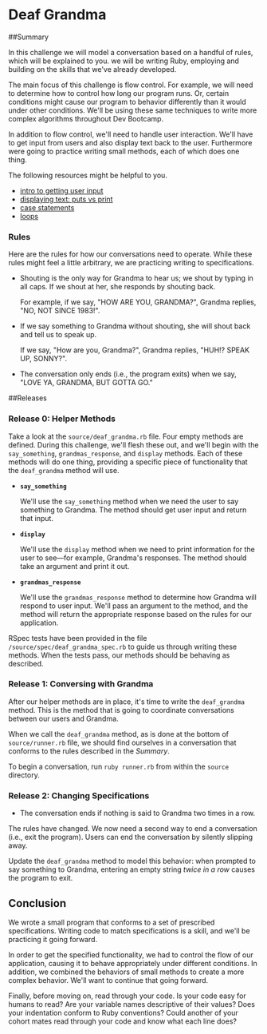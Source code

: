 # Deaf Grandma

##Summary

In this challenge we will model a conversation based on a handful of rules, which will be explained to you.  we will be writing Ruby, employing and building on the skills that we've already developed.

The main focus of this challenge is flow control.  For example, we will need to determine how to control how long our program runs.  Or, certain conditions might cause our program to behavior differently than it would under other conditions.  We'll be using these same techniques to write more complex algorithms throughout Dev Bootcamp.

In addition to flow control, we'll need to handle user interaction.  We'll have to get input from users and also display text back to the user.  Furthermore were going to practice writing small methods, each of which does one thing.

The following resources might be helpful to you.

- [intro to getting user input](http://ruby-doc.org/docs/Tutorial/part_02/user_input.html)
- [displaying text: puts vs print](http://www.codecademy.com/glossary/ruby/puts-vs-print)
- [case statements](http://www.skorks.com/2009/08/how-a-ruby-case-statement-works-and-what-you-can-do-with-it/)
- [loops](http://www.tutorialspoint.com/ruby/ruby_loops.htm)


### Rules
Here are the rules for how our conversations need to operate.  While these rules might feel a little arbitrary, we are practicing writing to specifications.


* Shouting is the only way for Grandma to hear us; we shout by typing in all caps.  If we shout at her, she responds by shouting back.

  For example, if we say, "HOW ARE YOU, GRANDMA?", Grandma replies, "NO, NOT SINCE 1983!".

* If we say something to Grandma without shouting, she will shout back and tell us to speak up.

  If we say, "How are you, Grandma?", Grandma replies, "HUH!? SPEAK UP, SONNY?".

*  The conversation only ends (i.e., the program exits) when we say, "LOVE YA, GRANDMA, BUT GOTTA GO."


##Releases

### Release 0: Helper Methods

Take a look at the `source/deaf_grandma.rb` file.  Four empty methods are defined.  During this challenge, we'll flesh these out, and we'll begin with the `say_something`, `grandmas_response`, and `display` methods.  Each of these methods will do one thing, providing a specific piece of functionality that the `deaf_grandma` method will use.

- **`say_something`**

  We'll use the `say_something` method when we need the user to say something to Grandma.  The method should get user input and return that input.

- **`display`**

  We'll use the `display` method when we need to print information for the user to see—for example, Grandma's responses.  The method should take an argument and print it out.

- **`grandmas_response`**

  We'll use the `grandmas_response` method to determine how Grandma will respond to user input.  We'll pass an argument to the method, and the method will return the appropriate response based on the rules for our application.
  
RSpec tests have been provided in the file `/source/spec/deaf_grandma_spec.rb` to guide us through writing these methods.  When the tests pass, our methods should be behaving as described.


### Release 1: Conversing with Grandma

After our helper methods are in place, it's time to write the `deaf_grandma` method.  This is the method that is going to coordinate conversations between our users and Grandma.

When we call the `deaf_grandma` method, as is done at the bottom of `source/runner.rb` file, we should find ourselves in a conversation that conforms to the rules described in the *Summary*.

To begin a conversation, run `ruby runner.rb` from within the `source` directory.


### Release 2: Changing Specifications

- The conversation ends if nothing is said to Grandma two times in a row.

The rules have changed.  We now need a second way to end a conversation (i.e., exit the program).  Users can end the conversation by silently slipping away.

Update the `deaf_grandma` method to model this behavior: when prompted to say something to Grandma, entering an empty string *twice in a row* causes the program to exit.


## Conclusion

We wrote a small program that conforms to a set of prescribed specifications.  Writing code to match specifications is a skill, and we'll be practicing it going forward.

In order to get the specified functionality, we had to control the flow of our application, causing it to behave appropriately under different conditions.  In addition, we combined the behaviors of small methods to create a more complex behavior.  We'll want to continue that going forward.

Finally, before moving on, read through your code.  Is your code easy for humans to read?  Are your variable names descriptive of their values?  Does your indentation conform to Ruby conventions?  Could another of your cohort mates read through your code and know what each line does?

